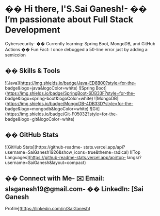 # �� Hi there, I&#39;S.Sai Ganesh!- �� I’m passionate about Full Stack Development
Cybersecurity- �� Currently learning: Spring Boot, MongoDB, and GitHub Actions
�� Fun Fact: I once debugged a 50-line error just by adding a semicolon
## ��️ Skills &amp; Tools
![Java](https://img.shields.io/badge/Java-ED8B00?style=for-the-
badge&amp;logo=java&amp;logoColor=white)
![Spring Boot](https://img.shields.io/badge/SpringBoot-6DB33F?style=for-the-
badge&amp;logo=spring-boot&amp;logoColor=white)
![MongoDB](https://img.shields.io/badge/MongoDB-4DB33D?style=for-the-
badge&amp;logo=mongodb&amp;logoColor=white)
![Git](https://img.shields.io/badge/Git-F05032?style=for-the-
badge&amp;logo=git&amp;logoColor=white)
## �� GitHub Stats
![GitHub Stats](https://github-readme-
stats.vercel.app/api?username=SaiGanesh1926&amp;show_icons=true&amp;theme=radical)
![Top Languages](https://github-readme-stats.vercel.app/api/top-
langs/?username=SaiGanesh&amp;layout=compact)
## �� Connect with Me- ✉️ Email: slsganesh19@gmail.com- �� LinkedIn: [Sai Ganesh
Profile](https://linkedin.com/in/SaiGanesh)
